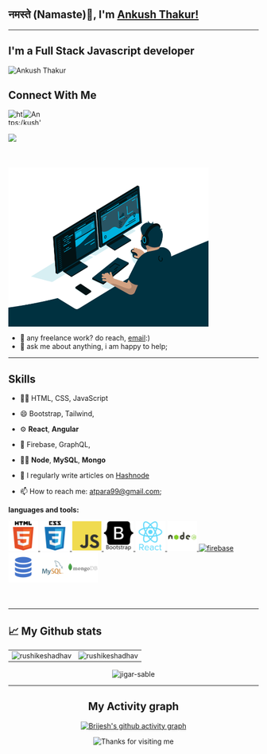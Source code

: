 ## <h2>नमस्ते (Namaste)🙏, I'm [Ankush Thakur!](https://ankush-thakur-portfolio.netlify.app/)

---

## I'm a Full Stack Javascript developer

<img src="https://readme-typing-svg.herokuapp.com?font=Kaushan+Script&size=40&duration=3500&color=447FF7&background=FFFFFF00&center=true&vCenter=true&width=650&height=55&lines=Hello!+It's+Ankush+Thakur+%F0%9F%91%8B%F0%9F%8F%BB;I+am+a+Full+Stack+Developer+%F0%9F%A7%91%F0%9F%8F%BB%E2%80%8D%F0%9F%92%BB;I+am+from+India" alt="Ankush Thakur" width="650" height="55">

<br />

<!-- hi, i'm [Ankush Thakur](https://ankush-thakur-portfolio.netlify.app/), a Passionate JavaScript Full Stack Developer and a Freelance Software Engineer from india. My passion for software lies with dreaming up ideas and making them come true with elegant interfaces. I take great care in the experience, architecture, and code quality of the things I build.

i am also an open-source enthusiast and maintainer. i learned a lot from the open-source community and i love how collaboration and knowledge sharing happened through open-source. -->

## Connect With Me

<a href="https://linkedin.com/in/https://www.linkedin.com/in/ankush-thakur-bba3521a0/" target="blank"><img align="left" src="https://raw.githubusercontent.com/rahuldkjain/github-profile-readme-generator/master/src/images/icons/Social/linked-in-alt.svg" alt="https://www.linkedin.com/in/jay-bhogayata-b553a2221/" height="30" width="30" /></a>

</p><a href="https://instagram.com/ankush_08thakur/">
  <img align="left" alt="Ankush's Instagram" height="30" width="40" s src="https://raw.githubusercontent.com/hussainweb/hussainweb/main/icons/instagram.png" />
</a>

<br />
<br />

![](https://visitor-badge.glitch.me/badge?page_id=ankushthakur08.ankushthakur08)

<br />
<br />

  <img align="center" alt="GIF" src="./images/code.gif" width="80%" height="320" />

  <br />
  
- 💼 any freelance work? do reach, [email](atpara99@gmail.com):)
- 💬 ask me about anything, i am happy to help;

---

## Skills

- 👨‍💻 HTML, CSS, JavaScript
- 😄 Bootstrap, Tailwind,
- ⚙️ **React**, **Angular**
- 💽 Firebase, GraphQL,
- 👨‍💻 **Node**, **MySQL**, **Mongo**
- 📝 I regularly write articles on [Hashnode](https://ankushthakur.hashnode.dev/)

- 📫 How to reach me: atpara99@gmail.com;

**languages and tools:**

<p align="left"> 
  <a href="https://www.w3.org/html/" target="_blank"> <img src="https://raw.githubusercontent.com/devicons/devicon/master/icons/html5/html5-original-wordmark.svg" alt="html5" width="60" /> </a> 
 <a href="https://www.w3schools.com/css/" target="_blank"> <img src="https://raw.githubusercontent.com/devicons/devicon/master/icons/css3/css3-original-wordmark.svg" alt="css3" width="60"/> </a> 
  <a href="https://developer.mozilla.org/en-US/docs/Web/JavaScript" target="_blank"> <img src="https://raw.githubusercontent.com/devicons/devicon/master/icons/javascript/javascript-original.svg" alt="javascript" width="60"/> </a> 
  <a href="https://getbootstrap.com" target="_blank"> <img src="https://raw.githubusercontent.com/devicons/devicon/master/icons/bootstrap/bootstrap-plain-wordmark.svg" alt="bootstrap" width="60"/> </a>
  <a href="https://reactjs.org/" target="_blank"> <img src="https://raw.githubusercontent.com/devicons/devicon/master/icons/react/react-original-wordmark.svg" alt="react" width="60"/> </a> 
 <a href="https://nodejs.org" target="_blank"> <img src="https://raw.githubusercontent.com/devicons/devicon/master/icons/nodejs/nodejs-original-wordmark.svg" alt="nodejs" width="60"/> </a> 
  <a href="https://firebase.google.com/" target="_blank"> <img src="https://www.vectorlogo.zone/logos/firebase/firebase-icon.svg" alt="firebase" width="60"/> </a>

<img align="left" alt="SQL" width="60" src="https://raw.githubusercontent.com/github/explore/80688e429a7d4ef2fca1e82350fe8e3517d3494d/topics/sql/sql.png" />
<img align="left" alt="MySQL" width="60" src="https://raw.githubusercontent.com/github/explore/80688e429a7d4ef2fca1e82350fe8e3517d3494d/topics/mysql/mysql.png" />
<img align="left" alt="MongoDB" width="60" src="https://raw.githubusercontent.com/github/explore/80688e429a7d4ef2fca1e82350fe8e3517d3494d/topics/mongodb/mongodb.png" />

</p>

<br />
<br />
<br />
<br />
<br />
<!-- TODO-IST:END -->

---

## 📈 My Github stats

<table>
  <tr>
    <td><img src="https://github-readme-stats.vercel.app/api?username=ankushthakur08&show_icons=true&theme=dark&locale=en" alt="rushikeshadhav" /></td>
    <td><img src="https://github-readme-stats.vercel.app/api/top-langs?username=ankushthakur08&show_icons=true&theme=dark&locale=en&layout=compact" alt="rushikeshadhav" /></td>
  </tr>
</table>

<div align="center">
<p><img align="center" src="https://github-readme-streak-stats.herokuapp.com/?user=ankushthakur08&theme=dark" alt="jigar-sable" /></p>

---

## My Activity graph

[![Brijesh's github activity graph](https://github-readme-activity-graph.cyclic.app/graph?username=ankushthakur08&bg_color=000000&color=ce0dc1&line=28a81f&point=00ff59&area=true&hide_border=true)](https://github.com/brijeshvadalia/github-readme-activity-graph)

<img height="120" alt="Thanks for visiting me" width="100%" src="https://raw.githubusercontent.com/BrunnerLivio/brunnerlivio/master/images/marquee.svg" />
  </div>
